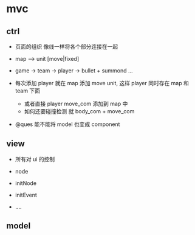 # mvc

## ctrl

- 页面的组织 像线一样将各个部分连接在一起

- map --> unit [move|fixed]
- game -> team -> player -> bullet + summond ...

- 每次添加 player 就在 map 添加 move unit, 这样 player 同时存在 map 和 team 下面

  - 或者直接 player move_com 添加到 map 中
  - 如何还要碰撞检测 就 body_com + move_com

- @ques 能不能将 model 也变成 component

## view

- 所有对 ui 的控制

- node

- initNode

- initEvent

- ....

## model
